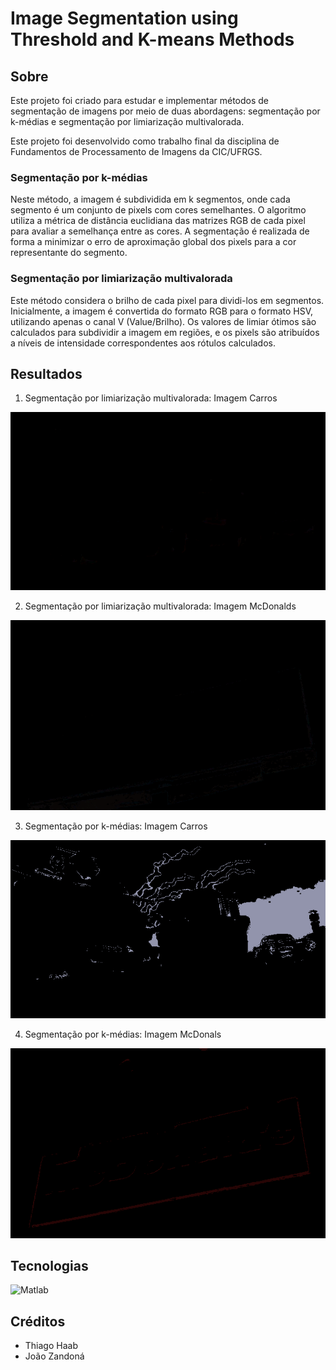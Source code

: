 # Image Segmentation using Threshold and K-means Methods

## Sobre

Este projeto foi criado para estudar e implementar métodos de segmentação de imagens por meio de duas abordagens: segmentação por k-médias e segmentação por limiarização multivalorada.

Este projeto foi desenvolvido como trabalho final da disciplina de Fundamentos de Processamento de Imagens da CIC/UFRGS.

### Segmentação por k-médias

Neste método, a imagem é subdividida em k segmentos, onde cada segmento é um conjunto de pixels com cores semelhantes. O algoritmo utiliza a métrica de distância euclidiana das matrizes RGB de cada pixel para avaliar a semelhança entre as cores. A segmentação é realizada de forma a minimizar o erro de aproximação global dos pixels para a cor representante do segmento.

### Segmentação por limiarização multivalorada

Este método considera o brilho de cada pixel para dividi-los em segmentos. Inicialmente, a imagem é convertida do formato RGB para o formato HSV, utilizando apenas o canal V (Value/Brilho). Os valores de limiar ótimos são calculados para subdividir a imagem em regiões, e os pixels são atribuídos a níveis de intensidade correspondentes aos rótulos calculados.

## Resultados

1. Segmentação por limiarização multivalorada: Imagem Carros

![Threshold-carros](https://github.com/ThiagoSzz/Image-Segmentation/blob/main/gif-sumOfImages-image1-threshold.gif?raw=true)

2. Segmentação por limiarização multivalorada: Imagem McDonalds

![Threshold-mcdonalds](https://github.com/ThiagoSzz/Image-Segmentation/blob/main/gif-sumOfImages-image2-threshold.gif?raw=true)

3. Segmentação por k-médias: Imagem Carros

![Kmeans-carros](https://github.com/ThiagoSzz/Image-Segmentation/blob/main/gif-sumOfImages-imagem1-kmeans.gif?raw=true)

4. Segmentação por k-médias: Imagem McDonals

![Kmeans-mcdonalds](https://github.com/ThiagoSzz/Image-Segmentation/blob/main/gif-sumOfImages-imagem2-kmeans.gif?raw=true)

## Tecnologias

![Matlab](https://img.shields.io/badge/Matlab-%23D00000.svg?style=for-the-badge&logo=Plotly&logoColor=white)

## Créditos

- Thiago Haab
- João Zandoná
